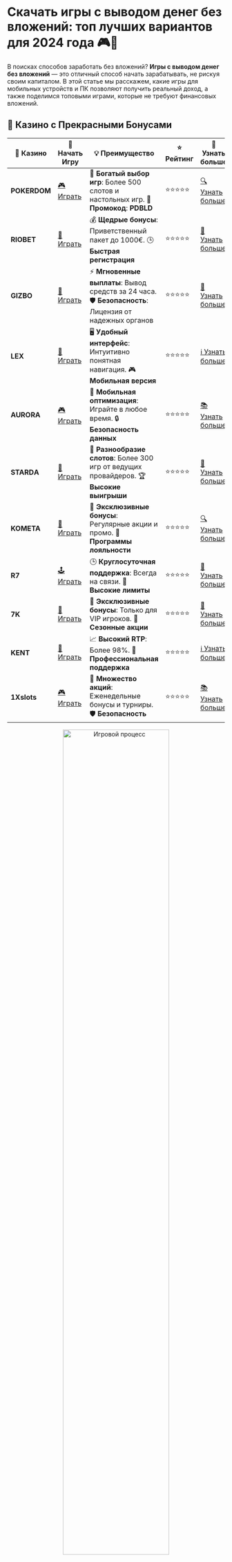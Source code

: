 # Скачать игры с выводом денег без вложений: топ лучших вариантов для 2024 года 🎮💸

В поисках способов заработать без вложений? **Игры с выводом денег без вложений** — это отличный способ начать зарабатывать, не рискуя своим капиталом. В этой статье мы расскажем, какие игры для мобильных устройств и ПК позволяют получить реальный доход, а также поделимся топовыми играми, которые не требуют финансовых вложений.

## 🌟 Казино с Прекрасными Бонусами

| 🎲 **Казино** | 🔗 **Начать Игру** | 💡 **Преимущество** | ⭐ **Рейтинг** | 🔗 **Узнать больше** |
|--------------|---------------------|---------------------|----------------|----------------------|
| **POKERDOM**  | [🎮 Играть](https://brandplay.link/4k77v2yx) | 🎉 **Богатый выбор игр**: Более 500 слотов и настольных игр. 🎁 **Промокод**: **PDBLD** | ⭐⭐⭐⭐⭐ | [🔍 Узнать больше](https://brandplay.link/4k77v2yx) |
| **RIOBET**    | [🎰 Играть](https://brandplay.link/7xBLTPyj) | 💰 **Щедрые бонусы**: Приветственный пакет до 1000€. 🕒 **Быстрая регистрация** | ⭐⭐⭐⭐⭐ | [📖 Узнать больше](https://brandplay.link/7xBLTPyj) |
| **GIZBO**     | [🎲 Играть](https://brandplay.link/bprXw4YV) | ⚡ **Мгновенные выплаты**: Вывод средств за 24 часа. 🛡️ **Безопасность**: Лицензия от надежных органов | ⭐⭐⭐⭐⭐ | [📝 Узнать больше](https://brandplay.link/bprXw4YV) |
| **LEX**       | [🤑 Играть](https://brandplay.link/zW4hdDFV) | 🖥️ **Удобный интерфейс**: Интуитивно понятная навигация. 🎮 **Мобильная версия** | ⭐⭐⭐⭐⭐ | [ℹ️ Узнать больше](https://brandplay.link/zW4hdDFV) |
| **AURORA**    | [🎮 Играть](https://10trafic-stat2.com/click/668546556bcc6313411604bd/6766/13032/subaccount) | 📱 **Мобильная оптимизация**: Играйте в любое время. 🔒 **Безопасность данных** | ⭐⭐⭐⭐⭐ | [📚 Узнать больше](https://10trafic-stat2.com/click/668546556bcc6313411604bd/6766/13032/subaccount) |
| **STARDА**    | [🎯 Играть](https://brandplay.link/fB7xwRFL) | 🎰 **Разнообразие слотов**: Более 300 игр от ведущих провайдеров. 🏆 **Высокие выигрыши** | ⭐⭐⭐⭐⭐ | [🔎 Узнать больше](https://brandplay.link/fB7xwRFL) |
| **KOMETA**    | [🎰 Играть](https://brandplay.link/8ZymQJV8) | 🎁 **Эксклюзивные бонусы**: Регулярные акции и промо. 🔄 **Программы лояльности** | ⭐⭐⭐⭐⭐ | [🔍 Узнать больше](https://brandplay.link/8ZymQJV8) |
| **R7**        | [🕹️ Играть](https://brandplay.link/bMd3Yjsw) | 🕒 **Круглосуточная поддержка**: Всегда на связи. 💸 **Высокие лимиты** | ⭐⭐⭐⭐⭐ | [📖 Узнать больше](https://brandplay.link/bMd3Yjsw) |
| **7K**        | [🎲 Играть](https://brandplay.link/BvQyFShp) | 🌟 **Эксклюзивные бонусы**: Только для VIP игроков. 🎉 **Сезонные акции** | ⭐⭐⭐⭐⭐ | [📝 Узнать больше](https://brandplay.link/BvQyFShp) |
| **KENT**      | [🤑 Играть](https://brandplay.link/Fv2WP3js) | 📈 **Высокий RTP**: Более 98%. 💼 **Профессиональная поддержка** | ⭐⭐⭐⭐⭐ | [ℹ️ Узнать больше](https://brandplay.link/Fv2WP3js) |
| **1Xslots**   | [🎮 Играть](https://brandplay.link/hSB1khtr) | 🎉 **Множество акций**: Еженедельные бонусы и турниры. 🛡️ **Безопасность** | ⭐⭐⭐⭐⭐ | [📚 Узнать больше](https://brandplay.link/hSB1khtr) |

<div align="center"> <img src="https://i.pinimg.com/originals/1d/b3/25/1db325483acbe642c6d4e6fdd73a4988.gif" alt="Игровой процесс" width="70%"> </div>
---

## 🚀 Быстрые Выигрыши и Поддержка

| 🎲 **Казино** | 🔗 **Начать Игру** | 💡 **Преимущество** | ⭐ **Рейтинг** | 🔗 **Узнать больше** |
|--------------|---------------------|---------------------|----------------|----------------------|
| **GAMA**      | [🎯 Играть](https://brandplay.link/j6NMKsDz) | 🔍 **Интуитивный интерфейс**: Легкость использования. 🏅 **Престижные турниры** | ⭐⭐⭐⭐☆ | [🔎 Узнать больше](https://brandplay.link/j6NMKsDz) |
| **ONION**     | [🎰 Играть](https://brandplay.link/zBGRVpQ9) | 🤑 **Низкие ставки**: Идеально для начинающих. 🔄 **Быстрые выводы** | ⭐⭐⭐⭐☆ | [🔍 Узнать больше](https://brandplay.link/zBGRVpQ9) |
| **ЧЕМПИОН**   | [🕹️ Играть](https://temon-gter.cfd/go/lRq?p80412p304504pcc44t17455) | 🏅 **Лояльная программа**: Награды за активность. 🎁 **Ежемесячные бонусы** | ⭐⭐⭐⭐☆ | [📖 Узнать больше](https://temon-gter.cfd/go/lRq?p80412p304504pcc44t17455) |
| **VAVADA**    | [🎲 Играть](https://vavadapartner.pro/?promo=ea5c9275-6854-4505-94fc-95ab18221945-linkb2) | 🚀 **Быстрая регистрация**: Начните играть мгновенно. 🔐 **Безопасные транзакции** | ⭐⭐⭐⭐☆ | [📝 Узнать больше](https://vavadapartner.pro/?promo=ea5c9275-6854-4505-94fc-95ab18221945-linkb2) |
| **FRIENDS**   | [🤑 Играть](https://gofriends.mba/linkb2) | 🤝 **Социальные игры**: Играйте с друзьями. 🌐 **Мультиплатформенность** | ⭐⭐⭐⭐☆ | [ℹ️ Узнать больше](https://gofriends.mba/linkb2) |
| **1WIN**      | [🎮 Играть](https://brandplay.link/smXVpBbG) | 🏆 **Спортивные ставки**: Широкий выбор видов спорта. 💵 **Высокие коэффициенты** | ⭐⭐⭐⭐☆ | [📚 Узнать больше](https://brandplay.link/smXVpBbG) |
| **DRIP**      | [🎯 Играть](https://drp-ircp01.com/c07e6a3db) | 🌐 **Инновационные игры**: Новейшие игровые технологии. 🛡️ **Высокая безопасность** | ⭐⭐⭐⭐☆ | [🔎 Узнать больше](https://drp-ircp01.com/c07e6a3db) |
| **JOYCASINO** | [🎰 Играть](https://rpc30.call2me.pro/?/ru/registration?apkpop=0&partner=p24970p3291217pc98f) | 🎁 **Приятные бонусы**: Ежедневные акции и подарки. 🕹️ **Разнообразие игр** | ⭐⭐⭐⭐☆ | [🔍 Узнать больше](https://rpc30.call2me.pro/?/ru/registration?apkpop=0&partner=p24970p3291217pc98f) |
| **PLAYFORTUNA** | [🎮 Играть](https://fortunapromo.net/alt/playfortuna/registration?0dc4a9362a71feb7e3f165fb8e766f70) | 🎉 **Регулярные акции**: Бонусы, фриспины и многое другое. 🏅 **Турниры** | ⭐⭐⭐⭐☆ | [📚 Узнать больше](https://fortunapromo.net/alt/playfortuna/registration?0dc4a9362a71feb7e3f165fb8e766f70) |
| **SYKAA**     | [🤑 Играть](https://s-two-way.com/?source=linkb2&pid=30697) | 💸 **Доступные ставки**: Идеально для новичков. 🎁 **Щедрые бонусы** | ⭐⭐⭐⭐☆ | [🔍 Узнать больше](https://s-two-way.com/?source=linkb2&pid=30697) |

<div align="center"> <img src="https://i.pinimg.com/originals/1d/b3/25/1db325483acbe642c6d4e6fdd73a4988.gif" alt="Игровой процесс" width="70%"> </div>

![Игры с выводом денег](https://i.pinimg.com/originals/a9/29/6e/a9296ea1cf6a7c20a985e593451f0323.png)

## Что такое игры с выводом денег без вложений? 💵🎮

**Игры с выводом денег** без вложений — это мобильные или браузерные игры, которые позволяют игрокам зарабатывать реальные деньги, выполняя различные задания или участвуя в играх, без необходимости вносить депозит. Вы можете играть и зарабатывать деньги, используя свою смекалку, время и немного удачи. 

Эти игры могут быть очень разнообразными: от аркадных и казуальных до более сложных стратегий или фэнтезийных игр. Важно помнить, что зарабатывать реальные деньги можно, но процесс может занять время и потребовать усилий.

## Как работают игры с выводом денег? 🎮💰

Игры с выводом денег обычно предлагают игрокам несколько способов заработка:

1. **Выполнение заданий**: Игры могут предложить вам выполнить простые задания, такие как просмотр рекламы, выполнение определённых действий в игре или участие в событиях.

2. **Геймерская валюта**: В некоторых играх вам начисляются внутриигровые монеты, которые можно обменять на реальные деньги.

3. **Участие в турнирах**: Некоторые игры предлагают участие в турнирах с денежными призами. Победители получают реальные деньги или подарочные карты.

4. **Реферальные программы**: Многие игры предлагают бонусы за привлечение новых игроков через реферальные ссылки.

## Топ 5 игр с выводом денег без вложений 🎮💸

Вот несколько популярных игр, в которых можно заработать деньги без вложений:

### 1. **Mistplay** 🏆

**Mistplay** — это приложение для Android, которое позволяет зарабатывать очки, играя в мобильные игры. Очки можно обменять на подарочные карты, включая Amazon, Google Play и другие.

- **Тип игры**: Аркады и казуальные игры.
- **Вывод денег**: Подарочные карты и кредиты для мобильных игр.
- **Особенности**: Бесплатное приложение, не требует вложений.

### 2. **Lucktastic** 🍀

**Lucktastic** предлагает уникальный способ заработать деньги, играя в простые скретч-карты. Вы получаете шанс на выигрыш при каждой карточке, и в случае успеха можете вывести деньги на свой счёт.

- **Тип игры**: Лотерея и скретч-карты.
- **Вывод денег**: Денежные переводы через PayPal.
- **Особенности**: Бесплатно, ежедневные бонусы за участие.

### 3. **Coin Pop** 💰

**Coin Pop** — это мобильное приложение для Android, которое позволяет зарабатывать монеты, просто играя в игры. Заработанные монеты можно обменять на реальные деньги через PayPal или подарочные карты.

- **Тип игры**: Казуальные и аркадные игры.
- **Вывод денег**: PayPal и подарочные карты.
- **Особенности**: Играть можно на Android, выплаты без вложений.

### 4. **Skillz** 🏅

**Skillz** предлагает игрокам множество мобильных игр, где можно соревноваться с другими игроками за реальные деньги. Простой интерфейс и широкая аудитория делают эти игры отличным выбором для тех, кто хочет заработать.

- **Тип игры**: Соревновательные игры, головоломки и карточные игры.
- **Вывод денег**: PayPal.
- **Особенности**: Игры с реальными денежными призами, без начальных вложений.

### 5. **InboxDollars** 💵

**InboxDollars** — это приложение, которое позволяет зарабатывать деньги, выполняя различные задачи, включая игру в мобильные игры. Также можно зарабатывать на просмотре рекламы, чтении электронных писем и выполнении опросов.

- **Тип игры**: Разнообразные игровые и другие задания.
- **Вывод денег**: PayPal или подарочные карты.
- **Особенности**: Дополнительный заработок через выполнение простых заданий.

## Советы по заработку в играх с выводом денег 📈

1. **Терпение и настойчивость**: Заработать на играх без вложений требует времени. Не ожидайте больших сумм сразу — постепенно вы сможете накопить деньги.

2. **Используйте реферальные ссылки**: Многие игры предлагают бонусы за привлечение новых игроков. Поделитесь своей ссылкой и получайте дополнительные деньги.

3. **Читать условия**: Обязательно ознакомьтесь с условиями вывода денег. Некоторые игры могут требовать минимальную сумму для вывода.

4. **Не увлекайтесь ставками**: Если игра предполагает участие в ставках, будьте осторожны и избегайте чрезмерных рисков. Лучше выбирать игры, которые гарантируют небольшой, но стабильный доход.

5. **Выводите деньги сразу**: Как только вы заработаете деньги, выведите их, чтобы избежать их потери.

## Заключение: как выбрать игру с выводом денег без вложений? 🎮💰

Игры с выводом денег без вложений — это отличная возможность зарабатывать, играя в игры. Хотя процесс может быть долгим, при правильном подходе можно получать стабильный доход. Помните, что важна не только удача, но и терпение, а также умение выбирать проверенные и надежные игры.

Начните играть в **игры с выводом денег без вложений** и делайте первые шаги к реальному доходу уже сегодня! 💸🎮
